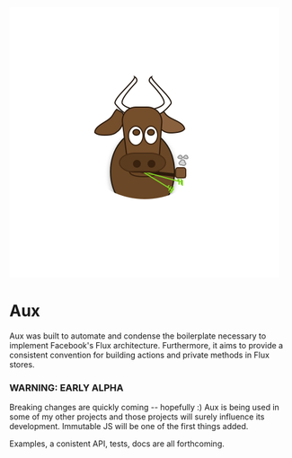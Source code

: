 ![Aux](./aux.svg)
# Aux

Aux was built to automate and condense the boilerplate necessary to implement Facebook's Flux architecture. Furthermore, it aims to provide a consistent convention for building actions and private methods in Flux stores.

### WARNING: EARLY ALPHA


Breaking changes are quickly coming -- hopefully :) Aux is being used in some of my other projects and those projects will surely influence its development. Immutable JS will be one of the first things added. 

Examples, a conistent API, tests, docs are all forthcoming.
